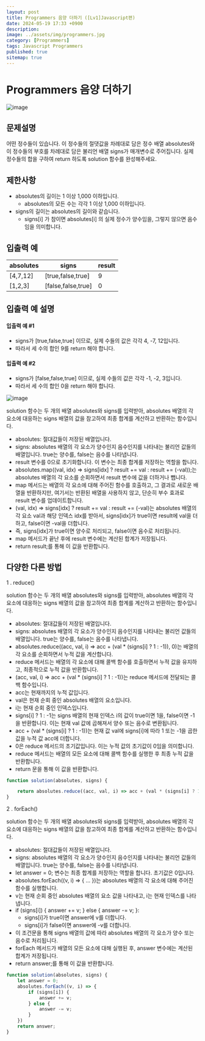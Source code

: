 ```yaml
---
layout: post
title: Programmers 음양 더하기 ([Lv1]Javascript편)
date: 2024-05-19 17:33 +0900
description: 
image: ../assets/img/programmers.jpg
category: [Programmers]
tags: Javascript Programmers
published: true
sitemap: true
---
```


# Programmers 음양 더하기

![image](https://github.com/gnlgk/gnlgk.github.io/assets/161431748/0e509b1b-df2a-4f38-9719-82aef8a86cad)

## 문제설명

어떤 정수들이 있습니다. 이 정수들의 절댓값을 차례대로 담은 정수 배열 absolutes와 이 정수들의 부호를 차례대로 담은 불리언 배열 signs가 매개변수로 주어집니다. 실제 정수들의 합을 구하여 return 하도록 solution 함수를 완성해주세요.

## 제한사항

* absolutes의 길이는 1 이상 1,000 이하입니다.
  - absolutes의 모든 수는 각각 1 이상 1,000 이하입니다.
* signs의 길이는 absolutes의 길이와 같습니다.
  - signs[i] 가 참이면 absolutes[i] 의 실제 정수가 양수임을, 그렇지 않으면 음수임을 의미합니다.

## 입출력 예

|absolutes|signs|result|
|---|---|---|
|[4,7,12]|[true,false,true]|9|
|[1,2,3]|[false,false,true]|0|

## 입출력 예 설명

#### 입출력 예 #1

* signs가 [true,false,true] 이므로, 실제 수들의 값은 각각 4, -7, 12입니다.
* 따라서 세 수의 합인 9를 return 해야 합니다.

#### 입출력 예 #2

* signs가 [false,false,true] 이므로, 실제 수들의 값은 각각 -1, -2, 3입니다.
* 따라서 세 수의 합인 0을 return 해야 합니다.

![image](https://github.com/gnlgk/gnlgk.github.io/assets/161431748/9bc7088a-2dd3-4666-8cc4-4e114407c402)

solution 함수는 두 개의 배열 absolutes와 signs를 입력받아, absolutes 배열의 각 요소에 대응하는 signs 배열의 값을 참고하여 최종 합계를 계산하고 반환하는 함수입니다.

* absolutes: 절대값들이 저장된 배열입니다.
* signs: absolutes 배열의 각 요소가 양수인지 음수인지를 나타내는 불리언 값들의 배열입니다. true는 양수를, false는 음수를 나타냅니다.
* result 변수를 0으로 초기화합니다. 이 변수는 최종 합계를 저장하는 역할을 합니다.
* absolutes.map((val, idx) => signs[idx] ? result += val : result += (-val));는 absolutes 배열의 각 요소를 순회하면서 result 변수에 값을 더하거나 뺍니다.
* map 메서드는 배열의 각 요소에 대해 주어진 함수를 호출하고, 그 결과로 새로운 배열을 반환하지만, 여기서는 반환된 배열을 사용하지 않고, 단순히 부수 효과로 result 변수를 업데이트합니다.
* (val, idx) => signs[idx] ? result += val : result += (-val)는 absolutes 배열의 각 요소 val과 해당 인덱스 idx를 받아서, signs[idx]가 true이면 result에 val을 더하고, false이면 -val을 더합니다.
* 즉, signs[idx]가 true이면 양수로 처리되고, false이면 음수로 처리됩니다.
* map 메서드가 끝난 후에 result 변수에는 계산된 합계가 저장됩니다.
* return result;를 통해 이 값을 반환합니다.

## 다양한 다른 방법

1 . reduce()

solution 함수는 두 개의 배열 absolutes와 signs를 입력받아, absolutes 배열의 각 요소에 대응하는 signs 배열의 값을 참고하여 최종 합계를 계산하고 반환하는 함수입니다.

* absolutes: 절대값들이 저장된 배열입니다.
* signs: absolutes 배열의 각 요소가 양수인지 음수인지를 나타내는 불리언 값들의 배열입니다. true는 양수를, false는 음수를 나타냅니다.
* absolutes.reduce((acc, val, i) => acc + (val * (signs[i] ? 1 : -1)), 0)는 배열의 각 요소를 순회하면서 누적 값을 계산합니다.
* reduce 메서드는 배열의 각 요소에 대해 콜백 함수를 호출하면서 누적 값을 유지하고, 최종적으로 누적 값을 반환합니다.
* (acc, val, i) => acc + (val * (signs[i] ? 1 : -1))는 reduce 메서드에 전달되는 콜백 함수입니다.
* acc는 현재까지의 누적 값입니다.
* val은 현재 순회 중인 absolutes 배열의 요소입니다.
* i는 현재 순회 중인 인덱스입니다.
* signs[i] ? 1 : -1는 signs 배열의 현재 인덱스 i의 값이 true이면 1을, false이면 -1을 반환합니다. 이는 현재 val 값에 곱해져서 양수 또는 음수로 변환됩니다.
* acc + (val * (signs[i] ? 1 : -1))는 현재 값 val에 signs[i]에 따라 1 또는 -1을 곱한 값을 누적 값 acc에 더합니다.
* 0은 reduce 메서드의 초기값입니다. 이는 누적 값의 초기값이 0임을 의미합니다.
* reduce 메서드는 배열의 모든 요소에 대해 콜백 함수를 실행한 후 최종 누적 값을 반환합니다.
* return 문을 통해 이 값을 반환합니다.

````javascript
function solution(absolutes, signs) {

    return absolutes.reduce((acc, val, i) => acc + (val * (signs[i] ? 1 : -1)), 0);
}
````

2 . forEach()

solution 함수는 두 개의 배열 absolutes와 signs를 입력받아, absolutes 배열의 각 요소에 대응하는 signs 배열의 값을 참고하여 최종 합계를 계산하고 반환하는 함수입니다.

* absolutes: 절대값들이 저장된 배열입니다.
* signs: absolutes 배열의 각 요소가 양수인지 음수인지를 나타내는 불리언 값들의 배열입니다. true는 양수를, false는 음수를 나타냅니다.
* let answer = 0; 변수는 최종 합계를 저장하는 역할을 합니다. 초기값은 0입니다.
* absolutes.forEach((v, i) => { ... })는 absolutes 배열의 각 요소에 대해 주어진 함수를 실행합니다.
* v는 현재 순회 중인 absolutes 배열의 요소 값을 나타내고, i는 현재 인덱스를 나타냅니다.
* if (signs[i]) { answer += v; } else { answer -= v; }:
  - signs[i]가 true이면 answer에 v를 더합니다.
  - signs[i]가 false이면 answer에 -v를 더합니다.
* 이 조건문을 통해 signs 배열의 값에 따라 absolutes 배열의 각 요소가 양수 또는 음수로 처리됩니다.
* forEach 메서드가 배열의 모든 요소에 대해 실행된 후, answer 변수에는 계산된 합계가 저장됩니다.
* return answer;를 통해 이 값을 반환합니다.

````javascript
function solution(absolutes, signs) {
    let answer = 0;
    absolutes.forEach((v, i) => {
        if (signs[i]) {
            answer += v;
        } else {
            answer -= v;
        }
    })
    return answer;
}
````
